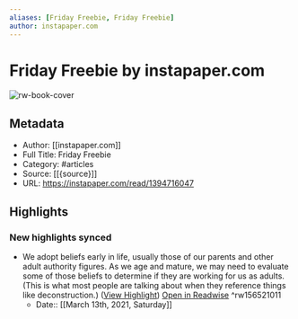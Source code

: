 ```yaml
---
aliases: [Friday Freebie, Friday Freebie]
author: instapaper.com
---
```

# Friday Freebie by instapaper.com

![rw-book-cover](https://readwise-assets.s3.amazonaws.com/static/images/article1.be68295a7e40.png)

## Metadata
- Author: [[instapaper.com]]
- Full Title: Friday Freebie
- Category: #articles
- Source: [[{source}]]
- URL: https://instapaper.com/read/1394716047

## Highlights
### New highlights synced
- We adopt beliefs early in life, usually those of our parents and other adult authority figures. As we age and mature, we may need to evaluate some of those beliefs to determine if they are working for us as adults. (This is what most people are talking about when they reference things like deconstruction.) ([View Highlight](https://instapaper.com/read/1394716047/15793113)) [Open in Readwise](https://readwise.io/open/156521011) ^rw156521011
    - Date:: [[March 13th, 2021, Saturday]]
